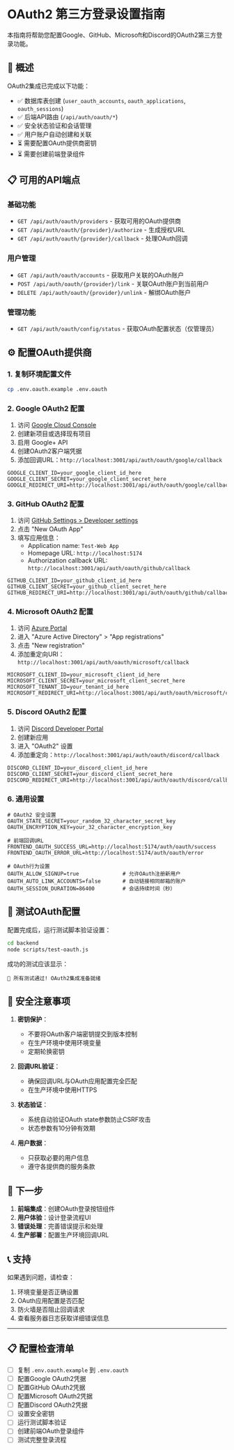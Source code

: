 # OAuth2 第三方登录设置指南

本指南将帮助您配置Google、GitHub、Microsoft和Discord的OAuth2第三方登录功能。

## 🎯 概述

OAuth2集成已完成以下功能：
- ✅ 数据库表创建 (`user_oauth_accounts`, `oauth_applications`, `oauth_sessions`)
- ✅ 后端API路由 (`/api/auth/oauth/*`)
- ✅ 安全状态验证和会话管理
- ✅ 用户账户自动创建和关联
- ⏳ 需要配置OAuth提供商密钥
- ⏳ 需要创建前端登录组件

## 📋 可用的API端点

### 基础功能
- `GET /api/auth/oauth/providers` - 获取可用的OAuth提供商
- `GET /api/auth/oauth/{provider}/authorize` - 生成授权URL
- `GET /api/auth/oauth/{provider}/callback` - 处理OAuth回调

### 用户管理
- `GET /api/auth/oauth/accounts` - 获取用户关联的OAuth账户
- `POST /api/auth/oauth/{provider}/link` - 关联OAuth账户到当前用户
- `DELETE /api/auth/oauth/{provider}/unlink` - 解绑OAuth账户

### 管理功能
- `GET /api/auth/oauth/config/status` - 获取OAuth配置状态（仅管理员）

## ⚙️ 配置OAuth提供商

### 1. 复制环境配置文件

```bash
cp .env.oauth.example .env.oauth
```

### 2. Google OAuth2 配置

1. 访问 [Google Cloud Console](https://console.cloud.google.com/)
2. 创建新项目或选择现有项目
3. 启用 Google+ API
4. 创建OAuth2客户端凭据
5. 添加回调URL：`http://localhost:3001/api/auth/oauth/google/callback`

```env
GOOGLE_CLIENT_ID=your_google_client_id_here
GOOGLE_CLIENT_SECRET=your_google_client_secret_here
GOOGLE_REDIRECT_URI=http://localhost:3001/api/auth/oauth/google/callback
```

### 3. GitHub OAuth2 配置

1. 访问 [GitHub Settings > Developer settings](https://github.com/settings/developers)
2. 点击 "New OAuth App"
3. 填写应用信息：
   - Application name: `Test-Web App`
   - Homepage URL: `http://localhost:5174`
   - Authorization callback URL: `http://localhost:3001/api/auth/oauth/github/callback`

```env
GITHUB_CLIENT_ID=your_github_client_id_here
GITHUB_CLIENT_SECRET=your_github_client_secret_here
GITHUB_REDIRECT_URI=http://localhost:3001/api/auth/oauth/github/callback
```

### 4. Microsoft OAuth2 配置

1. 访问 [Azure Portal](https://portal.azure.com/)
2. 进入 "Azure Active Directory" > "App registrations"
3. 点击 "New registration"
4. 添加重定向URI：`http://localhost:3001/api/auth/oauth/microsoft/callback`

```env
MICROSOFT_CLIENT_ID=your_microsoft_client_id_here
MICROSOFT_CLIENT_SECRET=your_microsoft_client_secret_here
MICROSOFT_TENANT_ID=your_tenant_id_here
MICROSOFT_REDIRECT_URI=http://localhost:3001/api/auth/oauth/microsoft/callback
```

### 5. Discord OAuth2 配置

1. 访问 [Discord Developer Portal](https://discord.com/developers/applications)
2. 创建新应用
3. 进入 "OAuth2" 设置
4. 添加重定向：`http://localhost:3001/api/auth/oauth/discord/callback`

```env
DISCORD_CLIENT_ID=your_discord_client_id_here
DISCORD_CLIENT_SECRET=your_discord_client_secret_here
DISCORD_REDIRECT_URI=http://localhost:3001/api/auth/oauth/discord/callback
```

### 6. 通用设置

```env
# OAuth2 安全设置
OAUTH_STATE_SECRET=your_random_32_character_secret_key
OAUTH_ENCRYPTION_KEY=your_32_character_encryption_key

# 前端回调URL
FRONTEND_OAUTH_SUCCESS_URL=http://localhost:5174/auth/oauth/success
FRONTEND_OAUTH_ERROR_URL=http://localhost:5174/auth/oauth/error

# OAuth行为设置
OAUTH_ALLOW_SIGNUP=true              # 允许OAuth注册新用户
OAUTH_AUTO_LINK_ACCOUNTS=false       # 自动链接相同邮箱的账户
OAUTH_SESSION_DURATION=86400         # 会话持续时间（秒）
```

## 🧪 测试OAuth配置

配置完成后，运行测试脚本验证设置：

```bash
cd backend
node scripts/test-oauth.js
```

成功的测试应该显示：
```
🎉 所有测试通过! OAuth2集成准备就绪
```

## 🔐 安全注意事项

1. **密钥保护**：
   - 不要将OAuth客户端密钥提交到版本控制
   - 在生产环境中使用环境变量
   - 定期轮换密钥

2. **回调URL验证**：
   - 确保回调URL与OAuth应用配置完全匹配
   - 在生产环境中使用HTTPS

3. **状态验证**：
   - 系统自动验证OAuth state参数防止CSRF攻击
   - 状态参数有10分钟有效期

4. **用户数据**：
   - 只获取必要的用户信息
   - 遵守各提供商的服务条款

## 🚀 下一步

1. **前端集成**：创建OAuth登录按钮组件
2. **用户体验**：设计登录流程UI
3. **错误处理**：完善错误提示和处理
4. **生产部署**：配置生产环境回调URL

## 📞 支持

如果遇到问题，请检查：
1. 环境变量是否正确设置
2. OAuth应用配置是否匹配
3. 防火墙是否阻止回调请求
4. 查看服务器日志获取详细错误信息

---

## 📋 配置检查清单

- [ ] 复制 `.env.oauth.example` 到 `.env.oauth`
- [ ] 配置Google OAuth2凭据
- [ ] 配置GitHub OAuth2凭据  
- [ ] 配置Microsoft OAuth2凭据
- [ ] 配置Discord OAuth2凭据
- [ ] 设置安全密钥
- [ ] 运行测试脚本验证
- [ ] 创建前端OAuth登录组件
- [ ] 测试完整登录流程

